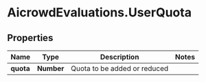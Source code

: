 # AicrowdEvaluations.UserQuota

## Properties
Name | Type | Description | Notes
------------ | ------------- | ------------- | -------------
**quota** | **Number** | Quota to be added or reduced | 



